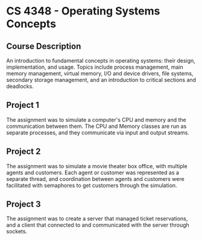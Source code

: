# CS 4348 - Operating Systems Concepts

## Course Description

An introduction to fundamental concepts in operating systems: their design, implementation, and usage. Topics include process management, main memory management, virtual memory, I/O and device drivers, file systems, secondary storage management, and an introduction to critical sections and deadlocks.

## Project 1

The assignment was to simulate a computer's CPU and memory and the communication between them. The CPU and Memory classes are run as separate processes, and they communicate via input and output streams.

## Project 2

The assignment was to simulate a movie theater box office, with multiple agents and customers. Each agent or customer was represented as a separate thread, and coordination between agents and customers were facilitated with semaphores to get customers through the simulation.

## Project 3

The assignment was to create a server that managed ticket reservations, and a client that connected to and communicated with the server through sockets.